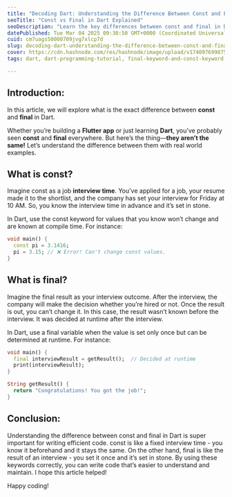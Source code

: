 ```yaml
---
title: "Decoding Dart: Understanding the Difference Between Const and Final"
seoTitle: "Const vs Final in Dart Explained"
seoDescription: "Learn the key differences between const and final in Dart with real-world examples for more efficient coding in your Flutter apps"
datePublished: Tue Mar 04 2025 09:30:50 GMT+0000 (Coordinated Universal Time)
cuid: cm7uags50000709jvg7xlcp7d
slug: decoding-dart-understanding-the-difference-between-const-and-final
cover: https://cdn.hashnode.com/res/hashnode/image/upload/v1740976998751/2348f1e7-4924-4277-9761-e1f0d62403d6.png
tags: dart, dart-programming-tutorial, final-keyword-and-const-keyword

---
```


## Introduction:

In this article, we will explore what is the exact difference between **const** and **final** in Dart.

Whether you’re building a **Flutter app** or just learning **Dart**, you’ve probably seen **const** and **final** everywhere. But here’s the thing—**they aren’t the same!** Let’s understand the difference between them with real world examples.

## What is const?

Imagine const as a job **interview time**. You’ve applied for a job, your resume made it to the shortlist, and the company has set your interview for Friday at 10 AM. So, you know the interview time in advance and it’s set in stone.

In Dart, use the const keyword for values that you know won’t change and are known at compile time. For instance:

```dart
void main() {
  const pi = 3.1416;
  pi = 3.15; // ❌ Error! Can't change const values.
}
```

## What is final?

Imagine the final result as your interview outcome. After the interview, the company will make the decision whether you’re hired or not. Once the result is out, you can’t change it. In this case, the result wasn’t known before the interview. It was decided at runtime after the interview.

In Dart, use a final variable when the value is set only once but can be determined at runtime. For instance:

```dart
void main() {
  final interviewResult = getResult();  // Decided at runtime
  print(interviewResult);
}

String getResult() {
  return "Congratulations! You got the job!";
}
```

## Conclusion:

Understanding the difference between const and final in Dart is super important for writing efficient code. const is like a fixed interview time - you know it beforehand and it stays the same. On the other hand, final is like the result of an interview - you set it once and it’s set in stone. By using these keywords correctly, you can write code that’s easier to understand and maintain. I hope this article helped!

Happy coding!